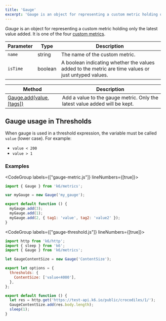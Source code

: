 ```yaml
---
title: 'Gauge'
excerpt: 'Gauge is an object for representing a custom metric holding only the latest value added.'
---
```


_Gauge_ is an object for representing a custom metric holding only the latest value added. It is one of the four [custom metrics](/javascript-api/k6-metrics).

| Parameter | Type    | Description                                                                                         |
| --------- | ------- | --------------------------------------------------------------------------------------------------- |
| `name`    | string  | The name of the custom metric.                                                                      |
| `isTime`  | boolean | A boolean indicating whether the values added to the metric are time values or just untyped values. |

| Method                                                                            | Description                                                                |
| --------------------------------------------------------------------------------- | -------------------------------------------------------------------------- |
| [Gauge.add(value, [tags])](/javascript-api/k6-metrics/gauge/gauge-add-value-tags) | Add a value to the gauge metric. Only the latest value added will be kept. |

## Gauge usage in Thresholds

When gauge is used in a threshold expression, the variable must be called `value` (lower case).
For example:

- `value < 200`
- `value > 1`

### Examples

<CodeGroup labels={["gauge-metric.js"]} lineNumbers={[true]}>

```javascript
import { Gauge } from 'k6/metrics';

var myGauge = new Gauge('my_gauge');

export default function () {
  myGauge.add(3);
  myGauge.add(1);
  myGauge.add(2, { tag1: 'value', tag2: 'value2' });
}
```

</CodeGroup>

<CodeGroup labels={["gauge-threshold.js"]} lineNumbers={[true]}>

```javascript
import http from 'k6/http';
import { sleep } from 'k6';
import { Gauge } from 'k6/metrics';

let GaugeContentSize = new Gauge('ContentSize');

export let options = {
  thresholds: {
    ContentSize: ['value<4000'],
  },
};

export default function () {
  let res = http.get('https://test-api.k6.io/public/crocodiles/1/');
  GaugeContentSize.add(res.body.length);
  sleep(1);
}
```

</CodeGroup>
